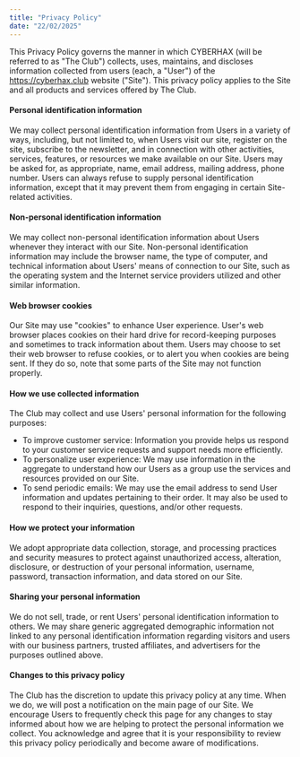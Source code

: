```yaml
---
title: "Privacy Policy"
date: "22/02/2025"
---
```


This Privacy Policy governs the manner in which CYBERHAX (will be referred to as "The Club") collects, uses, maintains, and discloses information collected from users (each, a "User") of the https://cyberhax.club website ("Site"). This privacy policy applies to the Site and all products and services offered by The Club.

#### Personal identification information
We may collect personal identification information from Users in a variety of ways, including, but not limited to, when Users visit our site, register on the site, subscribe to the newsletter, and in connection with other activities, services, features, or resources we make available on our Site. Users may be asked for, as appropriate, name, email address, mailing address, phone number. Users can always refuse to supply personal identification information, except that it may prevent them from engaging in certain Site-related activities.

#### Non-personal identification information
We may collect non-personal identification information about Users whenever they interact with our Site. Non-personal identification information may include the browser name, the type of computer, and technical information about Users' means of connection to our Site, such as the operating system and the Internet service providers utilized and other similar information.

#### Web browser cookies
Our Site may use "cookies" to enhance User experience. User's web browser places cookies on their hard drive for record-keeping purposes and sometimes to track information about them. Users may choose to set their web browser to refuse cookies, or to alert you when cookies are being sent. If they do so, note that some parts of the Site may not function properly.

#### How we use collected information
The Club may collect and use Users' personal information for the following purposes:
- To improve customer service: Information you provide helps us respond to your customer service requests and support needs more efficiently.
- To personalize user experience: We may use information in the aggregate to understand how our Users as a group use the services and resources provided on our Site.
- To send periodic emails: We may use the email address to send User information and updates pertaining to their order. It may also be used to respond to their inquiries, questions, and/or other requests.

#### How we protect your information
We adopt appropriate data collection, storage, and processing practices and security measures to protect against unauthorized access, alteration, disclosure, or destruction of your personal information, username, password, transaction information, and data stored on our Site.

#### Sharing your personal information
We do not sell, trade, or rent Users' personal identification information to others. We may share generic aggregated demographic information not linked to any personal identification information regarding visitors and users with our business partners, trusted affiliates, and advertisers for the purposes outlined above.

#### Changes to this privacy policy
The Club has the discretion to update this privacy policy at any time. When we do, we will post a notification on the main page of our Site. We encourage Users to frequently check this page for any changes to stay informed about how we are helping to protect the personal information we collect. You acknowledge and agree that it is your responsibility to review this privacy policy periodically and become aware of modifications.

